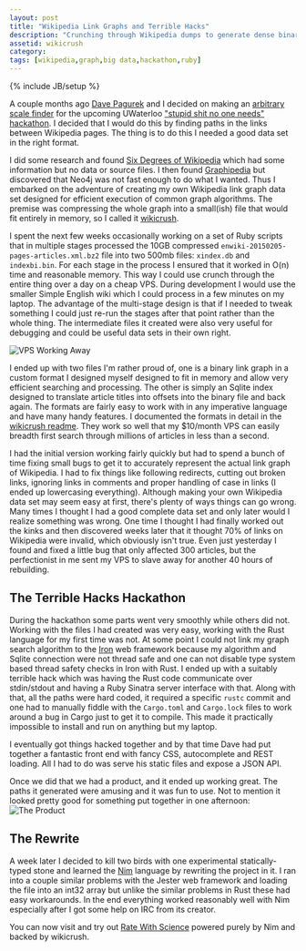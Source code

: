 ```yaml
---
layout: post
title: "Wikipedia Link Graphs and Terrible Hacks"
description: "Crunching through Wikipedia dumps to generate dense binary graphs for a hackathon project."
assetid: wikicrush
category:
tags: [wikipedia,graph,big data,hackathon,ruby]
---
```

{% include JB/setup %}

A couple months ago [Dave Pagurek](http://davepagurek.com/) and I decided on making an [arbitrary scale finder](http://ratewith.science) for the upcoming UWaterloo ["stupid shit no one needs" hackathon](http://terriblehack.website). I decided that I would do this by finding paths in the links between Wikipedia pages. The thing is to do this I needed a good data set in the right format.

I did some research and found [Six Degrees of Wikipedia](http://mu.netsoc.ie/wiki/) which had some information but no data or source files. I then found [Graphipedia](https://github.com/mirkonasato/graphipedia) but discovered that Neo4j was not fast enough to do what I wanted. Thus I embarked on the adventure of creating my own Wikipedia link graph data set designed for efficient execution of common graph algorithms. The premise was compressing the whole graph into a small(ish) file that would fit entirely in memory, so I called it [wikicrush](https://github.com/trishume/wikicrush).

I spent the next few weeks occasionally working on a set of Ruby scripts that in multiple stages processed the 10GB compressed `enwiki-20150205-pages-articles.xml.bz2` file into two 500mb files: `xindex.db` and `indexbi.bin`. For each stage in the process I ensured that it worked in O(n) time and reasonable memory. This way I could use crunch through the entire thing over a day on a cheap VPS. During development I would use the smaller Simple English wiki which I could process in a few minutes on my laptop. The advantage of the multi-stage design is that if I needed to tweak something I could just re-run the stages after that point rather than the whole thing. The intermediate files it created were also very useful for debugging and could be useful data sets in their own right.

![VPS Working Away]({{PAGE_ASSETS}}/ssh-screenshot.png)

I ended up with two files I'm rather proud of, one is a binary link graph in a custom format I designed myself designed to fit in memory and allow very efficient searching and processing. The other is simply an Sqlite index designed to translate article titles into offsets into the binary file and back again. The formats are fairly easy to work with in any imperative language and have many handy features. I documented the formats in detail in the [wikicrush readme](https://github.com/trishume/wikicrush#primary-data). They work so well that my $10/month VPS can easily breadth first search through millions of articles in less than a second.

I had the initial version working fairly quickly but had to spend a bunch of time fixing small bugs to get it to accurately represent the actual link graph of Wikipedia. I had to fix things like following redirects, cutting out broken links, ignoring links in comments and proper handling of case in links (I ended up lowercasing everything). Although making your own Wikipedia data set may seem easy at first, there's plenty of ways things can go wrong. Many times I thought I had a good complete data set and only later would I realize something was wrong. One time I thought I had finally worked out the kinks and then discovered weeks later that it thought 70% of links on Wikipedia were invalid, which obviously isn't true. Even just yesterday I found and fixed a little bug that only affected 300 articles, but the perfectionist in me sent my VPS to slave away for another 40 hours of rebuilding.

## The Terrible Hacks Hackathon

During the hackathon some parts went very smoothly while others did not. Working with the files I had created was very easy, working with the Rust language for my first time was not. At some point I could not link my graph search algorithm to the [Iron](https://github.com/iron/iron) web framework because my algorithm and Sqlite connection were not thread safe and one can not disable type system based thread safety checks in Iron with Rust. I ended up with a suitably terrible hack which was having the Rust code communicate over stdin/stdout and having a Ruby Sinatra server interface with that. Along with that, all the paths were hard coded, it required a specific `rustc` commit and one had to manually fiddle with the `Cargo.toml` and `Cargo.lock` files to work around a bug in Cargo just to get it to compile. This made it practically impossible to install and run on anything but my laptop.

I eventually got things hacked together and by that time Dave had put together a fantastic front end with fancy CSS, autocomplete and REST loading. All I had to do was serve his static files and expose a JSON API.

Once we did that we had a product, and it ended up working great. The paths it generated were amusing and it was fun to use. Not to mention it looked pretty good for something put together in one afternoon:
![The Product]({{PAGE_ASSETS}}/rws-screenshot.png)

## The Rewrite

A week later I decided to kill two birds with one experimental statically-typed stone and learned the [Nim](http://nim-lang.org/) language by rewriting the project in it. I ran into a couple similar problems with the Jester web framework and loading the file into an int32 array but unlike the similar problems in Rust these had easy workarounds. In the end everything worked reasonably well with Nim especially after I got some help on IRC from its creator.

You can now visit and try out [Rate With Science](http://ratewith.science/) powered purely by Nim and backed by wikicrush.
